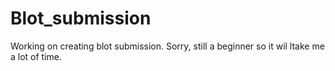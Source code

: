 # Blot_submission
Working on creating blot submission. Sorry, still a beginner so it wil ltake me a lot of time.
